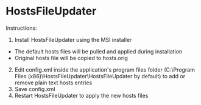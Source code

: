 # HostsFileUpdater

Instructions:

1. Install HostsFileUpdater using the MSI installer
* The default hosts files will be pulled and applied during installation
* Original hosts file will be copied to hosts.orig
2. Edit config.xml inside the application's program files folder (C:\Program Files (x86)\HostsFileUpdater\HostsFileUpdater by default) to add or remove plain text hosts entries
3. Save config.xml
4. Restart HostsFileUpdater to apply the new hosts files
